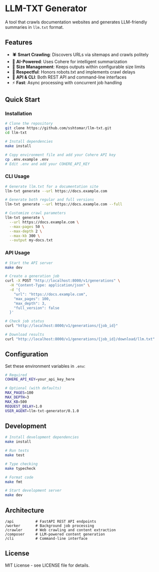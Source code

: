 # LLM-TXT Generator

A tool that crawls documentation websites and generates LLM-friendly summaries in `llm.txt` format.

## Features

- 🕷️ **Smart Crawling**: Discovers URLs via sitemaps and crawls politely
- 🤖 **AI-Powered**: Uses Cohere for intelligent summarization
- 📏 **Size Management**: Keeps outputs within configurable size limits
- 🚫 **Respectful**: Honors robots.txt and implements crawl delays
- 🔄 **API & CLI**: Both REST API and command-line interfaces
- ⚡ **Fast**: Async processing with concurrent job handling

## Quick Start

### Installation

```bash
# Clone the repository
git clone https://github.com/sshtomar/llm-txt.git
cd llm-txt

# Install dependencies
make install

# Copy environment file and add your Cohere API key
cp .env.example .env
# Edit .env and add your COHERE_API_KEY
```

### CLI Usage

```bash
# Generate llm.txt for a documentation site
llm-txt generate --url https://docs.example.com

# Generate both regular and full versions
llm-txt generate --url https://docs.example.com --full

# Customize crawl parameters
llm-txt generate \
  --url https://docs.example.com \
  --max-pages 50 \
  --max-depth 2 \
  --max-kb 300 \
  --output my-docs.txt
```

### API Usage

```bash
# Start the API server
make dev

# Create a generation job
curl -X POST "http://localhost:8000/v1/generations" \
  -H "Content-Type: application/json" \
  -d '{
    "url": "https://docs.example.com",
    "max_pages": 100,
    "max_depth": 3,
    "full_version": false
  }'

# Check job status
curl "http://localhost:8000/v1/generations/{job_id}"

# Download results
curl "http://localhost:8000/v1/generations/{job_id}/download/llm.txt"
```

## Configuration

Set these environment variables in `.env`:

```bash
# Required
COHERE_API_KEY=your_api_key_here

# Optional (with defaults)
MAX_PAGES=100
MAX_DEPTH=3
MAX_KB=500
REQUEST_DELAY=1.0
USER_AGENT=llm-txt-generator/0.1.0
```

## Development

```bash
# Install development dependencies
make install

# Run tests
make test

# Type checking
make typecheck

# Format code
make fmt

# Start development server
make dev
```

## Architecture

```
/api          # FastAPI REST API endpoints
/worker       # Background job processing
/crawler      # Web crawling and content extraction
/composer     # LLM-powered content generation
/cli          # Command-line interface
```

## License

MIT License - see LICENSE file for details.
